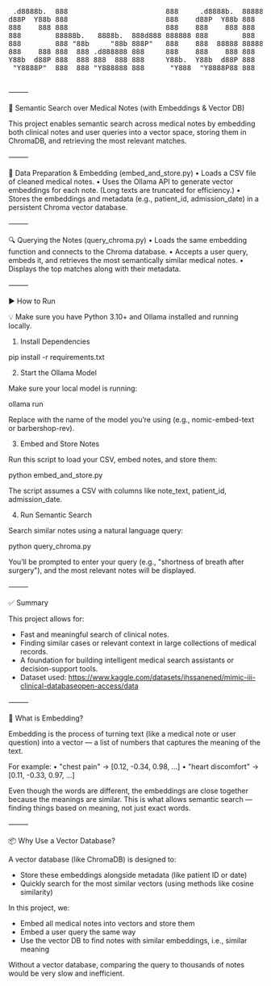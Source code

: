 <pre>
 .d8888b.  888                       888     .d8888b.  8888888b. 88888888888 
d88P  Y88b 888                       888    d88P  Y88b 888   Y88b    888     
888    888 888                       888    888    888 888    888    888     
888        88888b.   8888b.  888d888 888888 888        888   d88P    888     
888        888 "88b     "88b 888P"   888    888  88888 8888888P"     888     
888    888 888  888 .d888888 888     888    888    888 888           888     
Y88b  d88P 888  888 888  888 888     Y88b.  Y88b  d88P 888           888     
 "Y8888P"  888  888 "Y888888 888      "Y888  "Y8888P88 888           888     
                                                                             
</pre>                                                                           
                                                                             
⸻

🧠 Semantic Search over Medical Notes (with Embeddings & Vector DB)

This project enables semantic search across medical notes by embedding both clinical notes and user queries into a vector space, storing them in ChromaDB, and retrieving the most relevant matches.

⸻

🔧 Data Preparation & Embedding (embed_and_store.py)
	•	Loads a CSV file of cleaned medical notes.
	•	Uses the Ollama API to generate vector embeddings for each note.
(Long texts are truncated for efficiency.)
	•	Stores the embeddings and metadata (e.g., patient_id, admission_date) in a persistent Chroma vector database.

⸻

🔍 Querying the Notes (query_chroma.py)
	•	Loads the same embedding function and connects to the Chroma database.
	•	Accepts a user query, embeds it, and retrieves the most semantically similar medical notes.
	•	Displays the top matches along with their metadata.

⸻

▶️ How to Run

💡 Make sure you have Python 3.10+ and Ollama installed and running locally.

1. Install Dependencies

pip install -r requirements.txt

2. Start the Ollama Model

Make sure your local model is running:

ollama run <your-embedding-model>

Replace <your-embedding-model> with the name of the model you’re using (e.g., nomic-embed-text or barbershop-rev).

3. Embed and Store Notes

Run this script to load your CSV, embed notes, and store them:

python embed_and_store.py

The script assumes a CSV with columns like note_text, patient_id, admission_date.

4. Run Semantic Search

Search similar notes using a natural language query:

python query_chroma.py

You’ll be prompted to enter your query (e.g., "shortness of breath after surgery"), and the most relevant notes will be displayed.

⸻

✅ Summary

This project allows for:
* Fast and meaningful search of clinical notes.
* Finding similar cases or relevant context in large collections of medical records.
* A foundation for building intelligent medical search assistants or decision-support tools.
* Dataset used: https://www.kaggle.com/datasets/ihssanened/mimic-iii-clinical-databaseopen-access/data

⸻

🤖 What is Embedding?

Embedding is the process of turning text (like a medical note or user question) into a vector — a list of numbers that captures the meaning of the text.

For example:
	•	"chest pain" → [0.12, -0.34, 0.98, ...]
	•	"heart discomfort" → [0.11, -0.33, 0.97, ...]

Even though the words are different, the embeddings are close together because the meanings are similar. This is what allows semantic search — finding things based on meaning, not just exact words.

⸻

📦 Why Use a Vector Database?

A vector database (like ChromaDB) is designed to:
*	Store these embeddings alongside metadata (like patient ID or date)
*	Quickly search for the most similar vectors (using methods like cosine similarity)

In this project, we:
*	Embed all medical notes into vectors and store them
*	Embed a user query the same way
*	Use the vector DB to find notes with similar embeddings, i.e., similar meaning

Without a vector database, comparing the query to thousands of notes would be very slow and inefficient.
